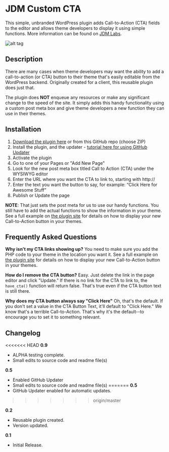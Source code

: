# JDM Custom CTA
This simple, unbranded WordPress plugin adds Call-to-Action (CTA) fields to the editor and allows theme developers to display it using simple functions.  More information can be found on [JDM Labs](http://labs.jdmdigital.co/code/jdm-custom-cta/ "JDM Labs").

![alt tag](http://labs.jdmdigital.co/wp-content/uploads/sites/4/2016/02/cta-banner-big-770x400.png)

## Description
There are many cases when theme developers may want the ability to add a call-to-action (or CTA) button to their theme that's easily editable from the WordPress backend. Originally created for a client, this reusable plugin does just that.

The plugin does **NOT** enqueue any resources or make any significant change to the speed of the site. It simply adds this handy functionality using a custom post meta box and give theme developers a new function they can use in their themes.

## Installation
1. [Download the plugin here](http://labs.jdmdigital.co/wp-content/uploads/sites/4/2016/02/jdm-custom-cta.zip "Download v0.5 from JDM Labs") or from this GitHub repo (choose ZIP)
2. Install the plugin, and the updater - [tutorial here for using GitHub Updater](http://labs.jdmdigital.co/plugins/github-updates/)
3. Activate the plugin
4. Go to one of your Pages or "Add New Page"
5. Look for the new post meta box titled Call to Action (CTA) under the WYSIWYG editor
6. Enter the URL where you want the CTA to link to, starting with http://
7. Enter the text you want the button to say, for example: “Click Here for Awesome Stuff”
8. Publish or Update the page

**NOTE**: That just sets the post meta for us to use our handy functions.  You still have to add the actual functions to show the information in your theme.  See a full example on [the plugin site](http://labs.jdmdigital.co/code/jdm-custom-cta/ "JDM Labs") for details on how to display your new Call-to-Action button in your themes.

## Frequently Asked Questions

**Why isn't my CTA links showing up?**
You need to make sure you add the PHP code to your theme in the location you want it.  See a full example on [the plugin site](http://labs.jdmdigital.co/code/jdm-custom-cta/ "JDM Labs") for details on how to display your new Call-to-Action button in your themes.

**How do I remove the CTA button?**
Easy.  Just delete the link in the page editor and click "Update."  If there is no link for the CTA to link to, the `have_cta()` function will return false.  That's true even if the CTA button text is still there.

**Why does my CTA button always say "Click Here"**
Oh, that's the default.  If you don't set a value in the CTA Button Text, it'll default to "Click Here."  We know that's a terrible Call-to-Action.  That's why it's the default--to encourage you to set it to something relevant.

## Changelog

<<<<<<< HEAD
**0.9**
* ALPHA testing complete.
* Small edits to source code and readme file(s)

**0.5**
* Enabled GitHub Updater
* Small edits to source code and readme file(s)
=======
**0.5**
* GitHub Updater enabled for automatic updates.
>>>>>>> origin/master

**0.2**
* Reusable plugin created.
* Version updated.

**0.1**
* Initial Release.
